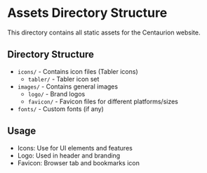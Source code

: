 # Assets Directory Structure

This directory contains all static assets for the Centaurion website.

## Directory Structure

- `icons/` - Contains icon files (Tabler icons)
  - `tabler/` - Tabler icon set
- `images/` - Contains general images
  - `logo/` - Brand logos
  - `favicon/` - Favicon files for different platforms/sizes
- `fonts/` - Custom fonts (if any)

## Usage

- Icons: Use for UI elements and features
- Logo: Used in header and branding
- Favicon: Browser tab and bookmarks icon 